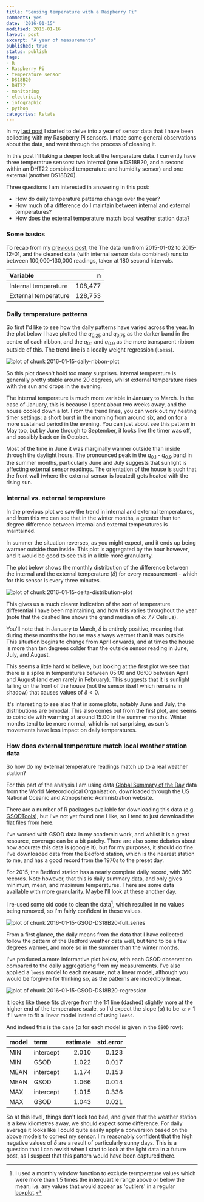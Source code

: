 ```yaml
---
title: "Sensing temperature with a Raspberry Pi"
comments: yes
date: '2016-01-15'
modified: 2016-01-16
layout: post
excerpt: "A year of measurements"
published: true
status: publish
tags:
- R
- Raspberry Pi
- temperature sensor
- DS18B20
- DHT22
- monitoring
- electricity
- infographic
- python
categories: Rstats
---
```

 

 

 
In my [last post](../infographic1/) I started to delve into a year of sensor data that I have been collecting with my Raspberry Pi sensors. I made some general observations about the data, and went through the process of cleaning it.
 
In this post I'll taking a deeper look at the temperature data. I currently have three temperatrue sensors: two internal (one a DS18B20, and a second within an DHT22 combined temperature and humidity sensor) and one external (another DS18B20).
 
Three questions I am interested in answering in this post:
 
* How do daily temperature patterns change over the year?
* How much of a difference do I maintain between internal and external temperatures?  
* How does the external temperature match local weather station data?  
 
 

 
 
### Some basics
 
To recap from my [previous post](../infographic1/), the The data run from 2015-01-02 to 2015-12-01, and the cleaned data (with internal sensor data combined) runs to between 100,000-130,000 readings, taken at 180 second intervals.
 

|Variable             |       n|
|:--------------------|-------:|
|Internal temperature | 108,477|
|External temperature | 128,753|
 
### Daily temperature patterns
 
So first I'd like to see how the daily patterns have varied across the year.
In the plot below I have plotted the $q_{0.25}$ and $q_{0.75}$ as the darker band in the centre of each ribbon, and the $q_{0.1}$ and $q_{0.9}$ as the more transparent ribbon outside of this.
The trend line is a locally weight regression (`loess`).
 
![plot of chunk 2016-01-15-daily-ribbon-plot](/figures/2016-01-15-daily-ribbon-plot-1.png) 
 
So this plot doesn't hold too many surprises. internal temperature is generally pretty stable around 20 degrees, whilst external temperature rises with the sun and drops in the evening.
 
The internal temperature is much more variable in January to March. In the case of January, this is because I spent about two weeks away, and the house cooled down a lot.
From the trend lines, you can work out my heating timer settings: a short burst in the morning from around six, and on for a more sustained period in the evening.
You can just about see this pattern in May too, but by June through to September, it looks like the timer was off, and possibly back on in October.
 
Most of the time in June it was marginally warmer outside than inside through the daylight hours.
The pronounced peak in the $q_{0.1}$ - $q_{0.9}$ band in the summer months, particularly June and July suggests that sunlight is affecting external sensor readings.
The orientation of the house is such that the front wall (where the external sensor is located) gets heated with the rising sun.
 
### Internal vs. external temperature
 
In the previous plot we saw the trend in internal and external temperatures, and from this we can see that in the winter months, a greater than ten degree difference between internal and external temperatures is maintained.
 
In summer the situation reverses, as you might expect, and it ends up being warmer outside than inside.
This plot is aggregated by the hour however, and it would be good to see this in a little more granularity.
 
The plot below shows the monthly distribution of the difference between the internal and the external temperature ($\delta$) for every measurement - which for this sensor is every three minutes.
 
![plot of chunk 2016-01-15-delta-distribution-plot](/figures/2016-01-15-delta-distribution-plot-1.png) 
 
This gives us a much clearer indication of the sort of temperature differential I have been maintaining, and how this varies throughout the year (note that the dashed line shows the grand median of $\delta$: 7.7 Celsius).
 
You'll note that in January to March, $\delta$ is entirely positive, meaning that during these months the house was always warmer than it was outside.
This situation begins to change from April onwards, and at times the house is more than ten degrees colder than the outside sensor reading in June, July, and August.
 
This seems a little hard to believe, but looking at the first plot we see that there is a spike in temperatures between 05:00 and 06:00 between April and August (and even rarely in February).
This suggests that it is sunlight falling on the front of the house (not the sensor itself which remains in shadow) that causes values of $\delta<0$.
 
It's interesting to see also that in some plots, notably June and July, the distributions are bimodal.
This also comes out from the first plot, and seems to coincide with warming at around 15:00 in the summer months.
Winter months tend to be more normal, which is not surprising, as sun's movements have less impact on daily temperatures.
 
### How does external temperature match local weather station data
 
So how do my external temperature readings match up to a real weather station?
 
For this part of the analysis I am using data [Global Summary of the Day](https://data.noaa.gov/dataset/global-surface-summary-of-the-day-gsod) data from the World Meteorological Organisation, downloaded through the US National Oceanic and Atmopsheric Administration website.
 
There are a number of R packages available for downloading this data (e.g. [GSODTools](https://github.com/environmentalinformatics-marburg/GSODTools)), but I've not yet found one I like, so I tend to just download the flat files from [here](http://www7.ncdc.noaa.gov/CDO/cdoselect.cmd?datasetabbv=GSOD&countryabbv=&georegionabbv=).
 
I've worked with GSOD data in my academic work, and whilst it is a great resource, coverage can be a bit patchy.
There are also some debates about how accurate this data is (google it), but for my purposes, it should do fine.
I've downloaded data from the Bedford station, which is the nearest station to me, and has a good record from the 1970s to the preset day.
 

 
For 2015, the Bedford station has a nearly complete daily record, with 360 records.
Note however, that this is daily summary data, and only gives minimum, mean, and maximum temperatures. There are some data available with more granularity.
Maybe I'll look at these another day.
 
I re-used some old code to clean the data[^1], which resulted in no values being removed, so I'm fairly confident in these values.
 
[^1]: I used a monthly window function to exclude termperature values which were more than 1.5 times the interquartile range above or below the mean; i.e. any values that would appear as 'outliers' in a regular [boxplot](https://en.wikipedia.org/wiki/Box_plot).
 
 
![plot of chunk 2016-01-15-GSOD-DS18B20-full_series](/figures/2016-01-15-GSOD-DS18B20-full_series-1.png) 
 
From a first glance, the daily means from the data that I have collected follow the pattern of the Bedford weather data well, but tend to be a few degrees warmer, and more so in the summer than the winter months.
 
I've produced a more informative plot below, with each GSOD observation compared to the daily aggregationg from my measurements.
I've also applied a `loess` model to each measure, not a linear model, although you would be forgiven for thinking so, as the patterns are incredibly linear. 
 
![plot of chunk 2016-01-15-GSOD-DS18B20-regression](/figures/2016-01-15-GSOD-DS18B20-regression-1.png) 
 
It looks like these fits diverge from the 1:1 line (dashed) slightly more at the higher end of the temperature scale, so I'd expect the slope ($\alpha$) to be $~\alpha>1$ if I were to fit a linear model instead of using `loess`.
 
And indeed this is the case ($\alpha$ for each model is given in the `GSOD` row):
 

|model |term      | estimate| std.error|
|:-----|:---------|--------:|---------:|
|MIN   |intercept |    2.010|     0.123|
|MIN   |GSOD      |    1.022|     0.017|
|MEAN  |intercept |    1.174|     0.153|
|MEAN  |GSOD      |    1.066|     0.014|
|MAX   |intercept |    1.015|     0.336|
|MAX   |GSOD      |    1.043|     0.021|
 
So at this level, things don't look too bad, and given that the weather station is a kew kilometres away, we should expect some difference.
For daily average it looks like I could quite easily apply a conversion based on the above models to correct my sensor.
I'm reasonably confident that the high negative values of $\delta$ are a result of particularly sunny days.
This is a question that I can revisit when I start to look at the light data in a future post, as I suspect that this pattern would have been captured there.
 

